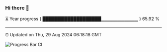 ### Hi there 👋

⏳ Year progress { ███████████████████▁▁▁▁▁▁▁▁▁▁▁ } 65.92 %

---

⏰ Updated on Thu, 29 Aug 2024 06:18:18 GMT

![Progress Bar CI](https://github.com/liununu/liununu/workflows/Progress%20Bar%20CI/badge.svg)
